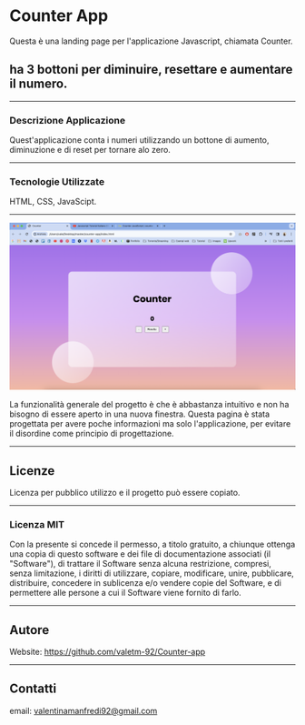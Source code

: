 # Counter App

Questa è una landing page per l'applicazione Javascript, chiamata Counter.

## ha 3 bottoni per diminuire, resettare e aumentare il numero.

---

### Descrizione Applicazione

Quest'applicazione conta i numeri utilizzando un bottone di aumento, diminuzione e di reset per tornare alo zero.

---

### Tecnologie Utilizzate

HTML, CSS, JavaScipt.

---


<img src="assets/preview.png" alt="picture">
 
La funzionalità generale del progetto è che è abbastanza intuitivo e non ha bisogno di essere aperto in una nuova finestra.
Questa pagina è stata progettata per avere poche informazioni ma solo l'applicazione, per evitare il disordine come principio di progettazione.

---

## Licenze

Licenza per pubblico utilizzo e il progetto può essere copiato.

---

### Licenza MIT

Con la presente si concede il permesso, a titolo gratuito, a chiunque ottenga una copia di questo software e dei file di documentazione associati (il "Software"), di trattare il Software senza alcuna restrizione, compresi, senza limitazione, i diritti di utilizzare, copiare, modificare, unire, pubblicare, distribuire, concedere in sublicenza e/o vendere copie del Software, e di permettere alle persone a cui il Software viene fornito di farlo.

---

## Autore 

Website: https://github.com/valetm-92/Counter-app

---

## Contatti

email: valentinamanfredi92@gmail.com

